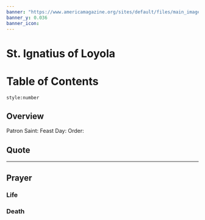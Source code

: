```yaml
---
banner: "https://www.americamagazine.org/sites/default/files/main_image/St.-Ignatius-of-Loyola-FEATURED.jpg"
banner_y: 0.036
banner_icon: 
---
```

# St. Ignatius of Loyola

# Table of Contents
```toc
style:number
```

## Overview
Patron Saint: 
Feast Day:
Order:

## Quote

>
---

## Prayer

### Life

### Death